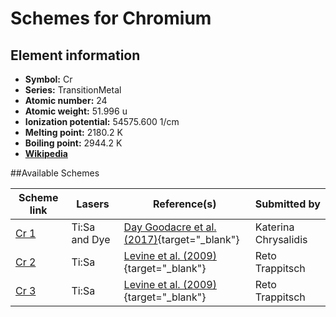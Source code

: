 # Schemes for Chromium

## Element information

- **Symbol:** Cr
- **Series:** TransitionMetal
- **Atomic number:** 24
- **Atomic weight:** 51.996 u
- **Ionization potential:** 54575.600 1/cm
- **Melting point:** 2180.2 K
- **Boiling point:** 2944.2 K
- [**Wikipedia**](https://en.wikipedia.org/wiki/Chromium)

##Available Schemes

|       Scheme link       |    Lasers     |                                       Reference(s)                                       |     Submitted by     |
| ----------------------- | ------------- | ---------------------------------------------------------------------------------------- | -------------------- |
| [Cr 1](../cr/cr-001.md) | Ti:Sa and Dye | [Day Goodacre et al. (2017)](https://doi.org/10.1016/j.sab.2017.01.001){target="_blank"} | Katerina Chrysalidis |
| [Cr 2](../cr/cr-002.md) | Ti:Sa         | [Levine et al. (2009)](https://doi.org/10.1063/1.3115614){target="_blank"}               | Reto Trappitsch      |
| [Cr 3](../cr/cr-003.md) | Ti:Sa         | [Levine et al. (2009)](https://doi.org/10.1063/1.3115614){target="_blank"}               | Reto Trappitsch      |
